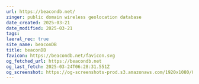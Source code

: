 ```yaml
---
url: https://beacondb.net/
zinger: public domain wireless geolocation database
date_created: 2025-03-21
date_modified: 2025-03-21
tags: 
laeral_rec: true
site_name: beaconDB
title: beaconDB
favicon: https://beacondb.net/favicon.svg
og_fetched_url: https://beacondb.net
og_last_fetch: 2025-03-24T06:28:31.551Z
og_screenshot: https://og-screenshots-prod.s3.amazonaws.com/1920x1080/80/false/b418b019857836912a0cd8896cf9acd7cfa30de08db378b7fdd0203dfd29cb4b.jpeg
---
```

